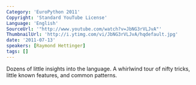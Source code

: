 ```yaml
---
Category: 'EuroPython 2011'
Copyright: 'Standard YouTube License'
Language: 'English'
SourceUrl: '"http://www.youtube.com/watch?v=JbNG3rVLJvA"'
ThumbnailUrl: 'http://i.ytimg.com/vi/JbNG3rVLJvA/hqdefault.jpg'
date: '2011-07-13'
speakers: [Raymond Hettinger]
tags: []
---
```

Dozens of little insights into the language. A whirlwind tour of nifty tricks,
little known features, and common patterns.

